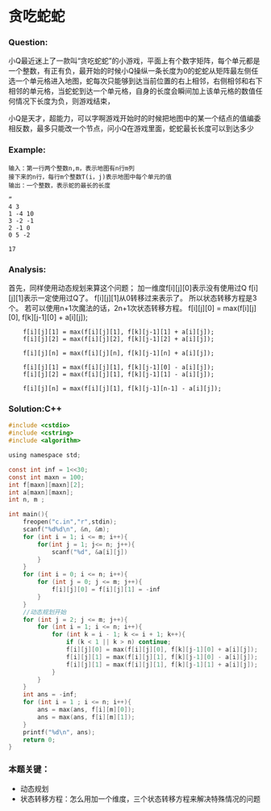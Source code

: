 # 贪吃蛇蛇

### Question:
小Q最近迷上了一款叫“贪吃蛇蛇”的小游戏，平面上有个数字矩阵，每个单元都是一个整数，有正有负，最开始的时候小Q操纵一条长度为0的蛇蛇从矩阵最左侧任选一个单元格进入地图，蛇每次只能够到达当前位置的右上相邻，右侧相邻和右下相邻的单元格，当蛇蛇到达一个单元格，自身的长度会瞬间加上该单元格的数值任何情况下长度为负，则游戏结束，

小Q是天才，超能力，可以字啊游戏开始时的时候把地图中的某一个结点的值编委相反数，最多只能改一个节点，问小Q在游戏里面，蛇蛇最长长度可以到达多少

### Example:
```
输入：第一行两个整数n,m，表示地图有n行m列
接下来的n行，每行m个整数T(i，j)表示地图中每个单元的值
输出：一个整数，表示蛇的最长的长度

”
4 3 
1 -4 10
3 -2 -1
2 -1 0
0 5 -2

17
```

### Analysis:
首先，同样使用动态规划来算这个问题；
加一维度f[i][j][0]表示没有使用过Q
f[i][j][1]表示一定使用过Q了。
f[i][j][1]从0转移过来表示了。
所以状态转移方程是3个。
若可以使用n+1次魔法的话，2n+1次状态转移方程。
        f[i][j][0] = max(f[i][j][0], f[k][j-1][0] + a[i][j]);

        f[i][j][1] = max(f[i][j][1], f[k][j-1][1] + a[i][j]);
        f[i][j][2] = max(f[i][j][2], f[k][j-1][2] + a[i][j]);

        f[i][j][n] = max(f[i][j][n], f[k][j-1][n] + a[i][j]);

        f[i][j][1] = max(f[i][j][1], f[k][j-1][0] - a[i][j]);
        f[i][j][2] = max(f[i][j][1], f[k][j-1][1] - a[i][j]);

        f[i][j][n] = max(f[i][j][1], f[k][j-1][n-1] - a[i][j]);


### Solution:C++
```C
#include <cstdio>
#include <cstring>
#include <algorithm>

using namespace std;

const int inf = 1<<30;
const int maxn = 100;
int f[maxn][maxn][2];
int a[maxn][maxn];
int n, m ;

int main(){
	freopen("c.in","r",stdin);
	scanf("%d%d\n", &n, &m);
	for (int i = 1; i <= m; i++){
		for(int j = 1; j<= n; j++){
			scanf("%d", &a[i][j])
		}
	}
	for (int i = 0; i <= n; i++){
		for (int j = 0; j <= m; j++){
			f[i][j][0] = f[i][j][1] = -inf
		}
	}
	//动态规划开始
	for (int j = 2; j <= m; j++){
		for (int i = 1; i <= n; i++){
			for (int k = i - 1; k <= i + 1; k++){
				if (k < 1 || k > n) continue;
				f[i][j][0] = max(f[i][j][0], f[k][j-1][0] + a[i][j]);
				f[i][j][1] = max(f[i][j][1], f[k][j-1][0] - a[i][j]);
				f[i][j][1] = max(f[i][j][1], f[k][j-1][1] + a[i][j]);
			}
		}
	}
	int ans = -inf;
	for (int i = 1 ; i <= n; i++){
		ans = max(ans, f[i][m][0]);
		ans = max(ans, f[i][m][1]);
	}
	printf("%d\n", ans);
	return 0;
}
```

### 本题关键：
* 动态规划
* 状态转移方程：怎么用加一个维度，三个状态转移方程来解决特殊情况的问题